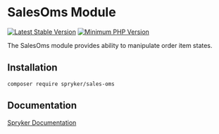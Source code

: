 # SalesOms Module
[![Latest Stable Version](https://poser.pugx.org/spryker/sales-oms/v/stable.svg)](https://packagist.org/packages/spryker/sales-oms)
[![Minimum PHP Version](https://img.shields.io/badge/php-%3E%3D%208.3-8892BF.svg)](https://php.net/)

The SalesOms module provides ability to manipulate order item states.

## Installation

```
composer require spryker/sales-oms
```

## Documentation

[Spryker Documentation](https://docs.spryker.com)
